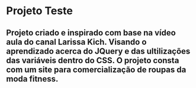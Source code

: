 # Projeto Teste

## Projeto criado e inspirado com base na vídeo aula do canal Larissa Kich. Visando o aprendizado acerca do JQuery e das ultilizações das variáveis dentro do CSS. O projeto consta com um site para comercialização de roupas da moda fitness. 

